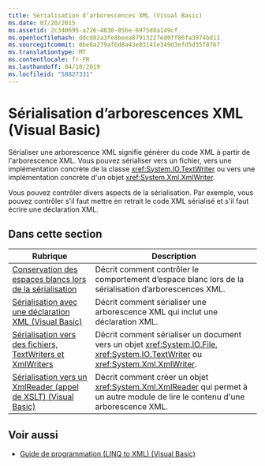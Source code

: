 ```yaml
---
title: Sérialisation d’arborescences XML (Visual Basic)
ms.date: 07/20/2015
ms.assetid: 2c340695-a726-4030-85be-6975d8a149cf
ms.openlocfilehash: ddcd82a3fe8beea87913227ed0ff86fa3974bd11
ms.sourcegitcommit: 0be8a279af6d8a43e03141e349d3efd5d35f8767
ms.translationtype: MT
ms.contentlocale: fr-FR
ms.lasthandoff: 04/18/2019
ms.locfileid: "58827331"
---
```

# <a name="serializing-xml-trees-visual-basic"></a>Sérialisation d’arborescences XML (Visual Basic)
Sérialiser une arborescence XML signifie générer du code XML à partir de l'arborescence XML. Vous pouvez sérialiser vers un fichier, vers une implémentation concrète de la classe <xref:System.IO.TextWriter> ou vers une implémentation concrète d'un objet <xref:System.Xml.XmlWriter>.  
  
 Vous pouvez contrôler divers aspects de la sérialisation. Par exemple, vous pouvez contrôler s'il faut mettre en retrait le code XML sérialisé et s'il faut écrire une déclaration XML.  
  
## <a name="in-this-section"></a>Dans cette section  
  
|Rubrique|Description|  
|-----------|-----------------|  
|[Conservation des espaces blancs lors de la sérialisation](../../../../visual-basic/programming-guide/concepts/linq/preserving-white-space-while-serializing.md)|Décrit comment contrôler le comportement d’espace blanc lors de la sérialisation d’arborescences XML.|  
|[Sérialisation avec une déclaration XML (Visual Basic)](../../../../visual-basic/programming-guide/concepts/linq/serializing-with-an-xml-declaration.md)|Décrit comment sérialiser une arborescence XML qui inclut une déclaration XML.|  
|[Sérialisation vers des fichiers, TextWriters et XmlWriters](../../../../visual-basic/programming-guide/concepts/linq/serializing-to-files-textwriters-and-xmlwriters.md)|Décrit comment sérialiser un document vers un objet <xref:System.IO.File>, <xref:System.IO.TextWriter> ou <xref:System.Xml.XmlWriter>.|  
|[Sérialisation vers un XmlReader (appel de XSLT) (Visual Basic)](../../../../visual-basic/programming-guide/concepts/linq/serializing-to-an-xmlreader-invoking-xslt.md)|Décrit comment créer un objet <xref:System.Xml.XmlReader> qui permet à un autre module de lire le contenu d'une arborescence XML.|  
  
## <a name="see-also"></a>Voir aussi

- [Guide de programmation (LINQ to XML) (Visual Basic)](../../../../visual-basic/programming-guide/concepts/linq/programming-guide-linq-to-xml.md)
